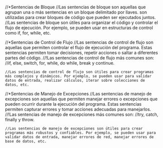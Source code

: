 //*Sentencias de Bloque
    //Las sentencias de bloque son aquellas que agrupan una o más sentencias en un bloque delimitado por llaves. son utilizadas para crear bloques de código que pueden ser ejecutados juntos.
    //Las sentencias de bloque son útiles para organizar el código y controlar el flujo de ejecución. Por ejemplo, se pueden usar en estructuras de control como if, for, while, etc.

//*Sentencias de Control de Flujo
    //Las sentencias de control de flujo son aquellas que permiten controlar el flujo de ejecución del programa. Estas sentencias permiten tomar decisiones, repetir acciones o saltar a diferentes partes del código.
        //!Las sentencias de control de flujo más comunes son:
            //if, else, switch, for, while, do while, break y continue.

    //Las sentencias de control de flujo son útiles para crear programas más complejos y dinámicos. Por ejemplo, se pueden usar para validar datos de entrada, realizar cálculos, iterar sobre colecciones de datos, etc.

//*Sentencias de Manejo de Excepciones
    //Las sentencias de manejo de excepciones son aquellas que permiten manejar errores o excepciones que pueden ocurrir durante la ejecución del programa. Estas sentencias permiten capturar errores y tomar acciones adecuadas para manejarlos.
        //!Las sentencias de manejo de excepciones más comunes son:
            //try, catch, finally y throw.

    //Las sentencias de manejo de excepciones son útiles para crear programas más robustos y confiables. Por ejemplo, se pueden usar para validar datos de entrada, manejar errores de red, manejar errores de base de datos, etc.